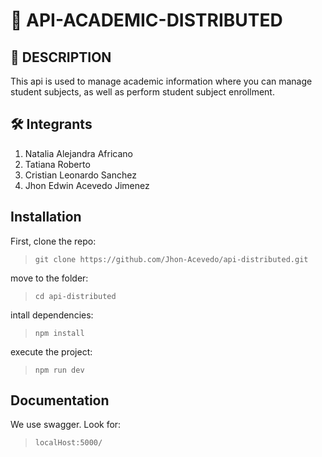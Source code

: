 # 🤖 API-ACADEMIC-DISTRIBUTED

## 📝 DESCRIPTION

This api is used to manage academic information where you can manage student subjects, as well as perform student subject enrollment.

## 🛠️ Integrants
1. Natalia Alejandra Africano
2. Tatiana Roberto
3. Cristian Leonardo Sanchez
4. Jhon Edwin Acevedo Jimenez

## Installation
First, clone the repo:
>`git clone https://github.com/Jhon-Acevedo/api-distributed.git`

move to the folder:
>`cd api-distributed`

intall dependencies:
>`npm install`

execute the project:
>`npm run dev`

## Documentation
We use swagger. Look for:
>`localHost:5000/`
